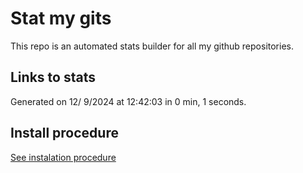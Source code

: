 # Stat my gits

This repo is an automated stats builder for all my github repositories.

## Links to stats


Generated on 12/ 9/2024 at 12:42:03 in 0 min, 1 seconds.

## Install procedure

[See instalation procedure](./src/install.md)
